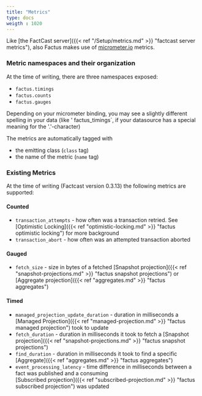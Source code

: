 ```yaml
---
title: "Metrics"
type: docs
weigth : 1020
---
```


Like [the FactCast server]({{< ref "/Setup/metrics.md" >}} "factcast server metrics"), also Factus makes use 
of [micrometer.io](https://micrometer.io/) metrics.

### Metric namespaces and their organization

At the time of writing, there are three namespaces exposed:

* `factus.timings`
* `factus.counts`
* `factus.gauges`

Depending on your micrometer binding, you may see a slightly different spelling in your data (like '
factus_timings`, if your datasource has a special meaning for the '.'-character)

The metrics are automatically tagged with 

* the emitting class (`class` tag) 
* the name of the metric (`name` tag)

### Existing Metrics
At the time of writing (Factcast version 0.3.13) the following metrics are supported:

#### Counted
- `transaction_attempts` - how often was a transaction retried. See [Optimistic Locking]({{< ref "optimistic-locking.md" >}} 
"factus optimistic locking") for more background
- `transaction_abort` - how often was an attempted transaction aborted

#### Gauged
- `fetch_size` - size in bytes of a fetched [Snapshot projection]({{< ref "snapshot-projections.md" >}} 
"factus snapshot projections") or [Aggregate projection]({{< ref "aggregates.md" >}} 
"factus aggregates") 
  
#### Timed
- `managed_projection_update_duration`  - duration in milliseconds a [Managed Projection]({{< ref "managed-projection.md" >}} 
"factus managed projection") took to update
- `fetch_duration` - duration in milliseconds it took to fetch a [Snapshot projection]({{< ref "snapshot-projections.md" >}} 
"factus snapshot projections")
- `find_duration` - duration in milliseconds it took to find a specific [Aggregate]({{< ref "aggregates.md" >}} 
"factus aggregates")
- `event_processing_latency` - time difference in milliseconds between a fact was published and a consuming  
[Subscribed projection]({{< ref "subscribed-projection.md" >}} "factus subscribed projection") was updated
  
 
